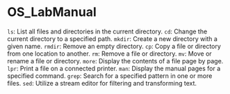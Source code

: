 # OS_LabManual

`ls`: List all files and directories in the current directory.
 `cd`: Change the current directory to a specified path.
 `mkdir`: Create a new directory with a given name.
 `rmdir`: Remove an empty directory.
 `cp`: Copy a file or directory from one location to another.
 `rm`: Remove a file or directory.
 `mv`: Move or rename a file or directory.
 `more`: Display the contents of a file page by page.
 `lpr`: Print a file on a connected printer.
 `man`: Display the manual pages for a specified command.
  `grep`: Search for a specified pattern in one or more files.
 `sed`: Utilize a stream editor for filtering and transforming text.
